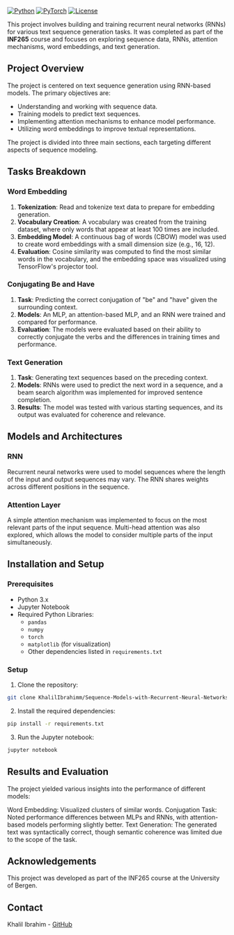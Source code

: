 [![Python](https://img.shields.io/badge/Python-3.7%2B-blue)](https://www.python.org/downloads/)
[![PyTorch](https://img.shields.io/badge/PyTorch-1.8%2B-orange)](https://pytorch.org/)
[![License](https://img.shields.io/badge/License-MIT-green.svg)](https://opensource.org/licenses/MIT)


This project involves building and training recurrent neural networks (RNNs) for various text sequence generation tasks. It was completed as part of the **INF265** course and focuses on exploring sequence data, RNNs, attention mechanisms, word embeddings, and text generation.

## Project Overview

The project is centered on text sequence generation using RNN-based models. The primary objectives are:
- Understanding and working with sequence data.
- Training models to predict text sequences.
- Implementing attention mechanisms to enhance model performance.
- Utilizing word embeddings to improve textual representations.

The project is divided into three main sections, each targeting different aspects of sequence modeling.

## Tasks Breakdown

### Word Embedding
1. **Tokenization**: Read and tokenize text data to prepare for embedding generation.
2. **Vocabulary Creation**: A vocabulary was created from the training dataset, where only words that appear at least 100 times are included.
3. **Embedding Model**: A continuous bag of words (CBOW) model was used to create word embeddings with a small dimension size (e.g., 16, 12).
4. **Evaluation**: Cosine similarity was computed to find the most similar words in the vocabulary, and the embedding space was visualized using TensorFlow's projector tool.

### Conjugating Be and Have
1. **Task**: Predicting the correct conjugation of "be" and "have" given the surrounding context.
2. **Models**: An MLP, an attention-based MLP, and an RNN were trained and compared for performance.
3. **Evaluation**: The models were evaluated based on their ability to correctly conjugate the verbs and the differences in training times and performance.

### Text Generation
1. **Task**: Generating text sequences based on the preceding context.
2. **Models**: RNNs were used to predict the next word in a sequence, and a beam search algorithm was implemented for improved sentence completion.
3. **Results**: The model was tested with various starting sequences, and its output was evaluated for coherence and relevance.

## Models and Architectures

### RNN
Recurrent neural networks were used to model sequences where the length of the input and output sequences may vary. The RNN shares weights across different positions in the sequence.

### Attention Layer
A simple attention mechanism was implemented to focus on the most relevant parts of the input sequence. Multi-head attention was also explored, which allows the model to consider multiple parts of the input simultaneously.

## Installation and Setup

### Prerequisites

- Python 3.x
- Jupyter Notebook
- Required Python Libraries: 
  - `pandas`
  - `numpy`
  - `torch`
  - `matplotlib` (for visualization)
  - Other dependencies listed in `requirements.txt`

### Setup

1. Clone the repository:
```bash
git clone KhalilIbrahimm/Sequence-Models-with-Recurrent-Neural-Networks-LLMs-.git
```

2. Install the required dependencies:
```bash
pip install -r requirements.txt
```

3. Run the Jupyter notebook:
```bash
jupyter notebook
```

## Results and Evaluation

The project yielded various insights into the performance of different models:

Word Embedding: Visualized clusters of similar words.
Conjugation Task: Noted performance differences between MLPs and RNNs, with attention-based models performing slightly better.
Text Generation: The generated text was syntactically correct, though semantic coherence was limited due to the scope of the task.

## Acknowledgements

This project was developed as part of the INF265 course at the University of Bergen.


## Contact

Khalil Ibrahim - [GitHub](https://github.com/KhalilIbrahimm)
